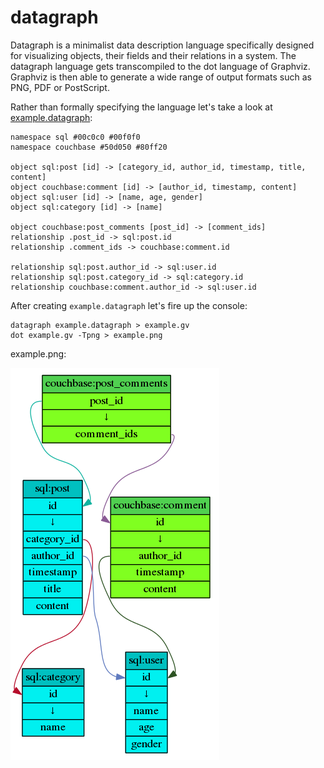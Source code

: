 datagraph
=========

Datagraph is a minimalist data description language specifically designed for visualizing objects, their fields and their relations in a system.  The datagraph language gets transcompiled to the dot language of Graphviz.  Graphviz is then able to generate a wide range of output formats such as PNG, PDF or PostScript.

Rather than formally specifying the language let's take a look at [example.datagraph](example.datagrap):

    namespace sql #00c0c0 #00f0f0
    namespace couchbase #50d050 #80ff20

    object sql:post [id] -> [category_id, author_id, timestamp, title, content]
    object couchbase:comment [id] -> [author_id, timestamp, content]
    object sql:user [id] -> [name, age, gender]
    object sql:category [id] -> [name]

    object couchbase:post_comments [post_id] -> [comment_ids]
    relationship .post_id -> sql:post.id
    relationship .comment_ids -> couchbase:comment.id

    relationship sql:post.author_id -> sql:user.id
    relationship sql:post.category_id -> sql:category.id
    relationship couchbase:comment.author_id -> sql:user.id

After creating `example.datagraph` let's fire up the console:

    datagraph example.datagraph > example.gv
    dot example.gv -Tpng > example.png

example.png:

![example](example.png)
